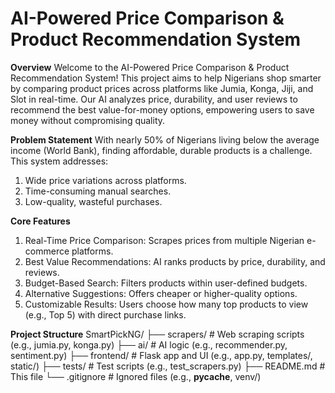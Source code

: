 # AI-Powered Price Comparison & Product Recommendation System

**Overview**
Welcome to the AI-Powered Price Comparison & Product Recommendation System! This project aims to help Nigerians shop smarter by comparing product prices across platforms like Jumia, Konga, Jiji, and Slot in real-time. Our AI analyzes price, durability, and user reviews to recommend the best value-for-money options, empowering users to save money without compromising quality.

**Problem Statement**
With nearly 50% of Nigerians living below the average income (World Bank), finding affordable, durable products is a challenge. This system addresses:
1. Wide price variations across platforms.
2. Time-consuming manual searches.
3. Low-quality, wasteful purchases.

**Core Features**
 1. Real-Time Price Comparison: Scrapes prices from multiple Nigerian e-commerce platforms.
 2. Best Value Recommendations: AI ranks products by price, durability, and reviews.
 3. Budget-Based Search: Filters products within user-defined budgets.
 4. Alternative Suggestions: Offers cheaper or higher-quality options.
 5. Customizable Results: Users choose how many top products to view (e.g., Top 5) with direct purchase links.

 **Project Structure**
 SmartPickNG/
├── scrapers/           # Web scraping scripts (e.g., jumia.py, konga.py)
├── ai/                # AI logic (e.g., recommender.py, sentiment.py)
├── frontend/          # Flask app and UI (e.g., app.py, templates/, static/)
├── tests/             # Test scripts (e.g., test_scrapers.py)
├── README.md          # This file
└── .gitignore         # Ignored files (e.g., __pycache__, venv/) 







